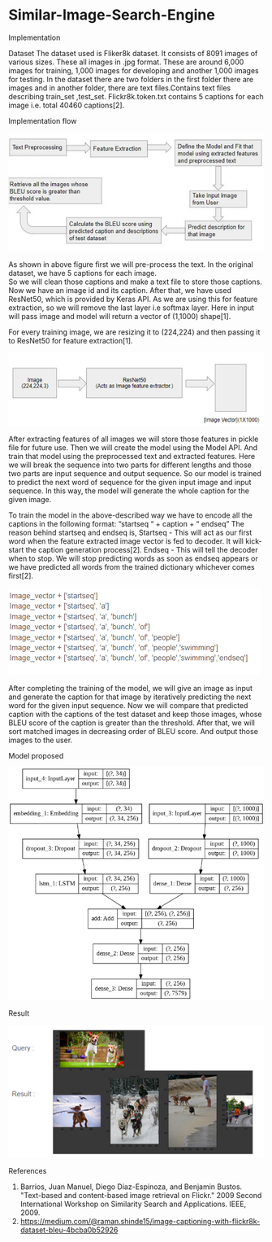 # Similar-Image-Search-Engine

Implementation


Dataset
The dataset used is Fliker8k dataset. It consists of 8091 images of various sizes. These all images in .jpg format. These are around 6,000 images for training, 1,000 images for developing and another 1,000 images for testing. In the dataset there are two folders in the first folder there are images and in another folder, there are text files.Contains text files describing train_set ,test_set. Flickr8k.token.txt contains 5 captions for each image i.e. total 40460 captions[2].

Implementation flow

![Implementation Flow](https://github.com/tirth9186/Similar-Image-Search-Engine/blob/master/images/implementationFlow.png?raw=true)

As shown in above figure first we will pre-process the text. In the original dataset, we have 5 captions for each image.  
So we will clean those captions and make a text file to store those captions. 
Now we have an image id and its caption. After that, we have used ResNet50, which is provided by Keras API. 
As we are using this for feature extraction, so we will remove the last layer i.e softmax layer. 
Here in input will pass image and model will return a vector of (1,1000) shape[1].

For every training image, we are resizing it to (224,224) and then passing it to ResNet50 for feature extraction[1].

![Feature Extraction](https://github.com/tirth9186/Similar-Image-Search-Engine/blob/master/images/FeatureExtractor.png?raw=true)

After extracting features of all images we will store those features in pickle file for future use. Then we will create the model using the Model API. And train that model using the preprocessed text and extracted features. Here we will break the sequence into two parts for different lengths and those two parts are input sequence and output sequence. So our model is trained to predict the next word of sequence for the given input image and input sequence. In this way, the model will generate the whole caption for the given image.

To train the model in the above-described way we have to encode all the captions in the following format:
“startseq “ + caption + “ endseq”
The reason behind startseq and endseq is,
Startseq - This will act as our first word when the feature extracted image vector is fed to decoder. It will kick-start the caption generation process[2].
Endseq - This will tell the decoder when to stop. We will stop predicting words as soon as endseq appears or we have predicted all words from the trained dictionary whichever comes first[2].

![Captioning Process](https://github.com/tirth9186/Similar-Image-Search-Engine/blob/master/images/Exampleofcaptioning.png?raw=true)

After completing the training of the model, we will give an image as input and generate the caption for that image by iteratively predicting the next word for the given input sequence. Now we will compare that predicted caption with the captions of the test dataset and keep those images, whose BLEU score of the caption is greater than the threshold. After that, we will sort matched images in decreasing order of BLEU score. And output those images to the user.

Model proposed

![Model Architecture](https://github.com/tirth9186/Similar-Image-Search-Engine/blob/master/images/Model.png?raw=true)

Result

![Output Demo](https://github.com/tirth9186/Similar-Image-Search-Engine/blob/master/images/Result.png?raw=true)

References

1. Barrios, Juan Manuel, Diego Díaz-Espinoza, and Benjamin Bustos. "Text-based and content-based image retrieval on Flickr." 2009 Second International Workshop on Similarity Search and Applications. IEEE, 2009.
2. https://medium.com/@raman.shinde15/image-captioning-with-flickr8k-dataset-bleu-4bcba0b52926

